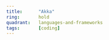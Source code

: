 ```yaml
---
title:      "Akka"
ring:       hold
quadrant:   languages-and-frameworks
tags:       [coding]
---
```

